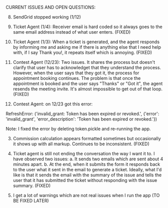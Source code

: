 CURRENT ISSUES AND OPEN QUESTIONS:

8. SendGrid stopped working (1/12)

7. Ticket Agent (1/4): Receiver email is hard coded so it always goes to the same email address instead of what user enters. (FIXED)

6. Ticket Agent (1/3): When a ticket is generated, and the agent responds by informing me and asking me if there is anything else that I need help with, if I say Thank you!, it repeats itself which is annoying. (FIXED)

5. Contest Agent (12/23): Two issues. It shares the process but doesn't clarify that user has to acknowledget that they understand the process. However, when the user says that they got it, the process for appointment booking continues. The problem is that once the appointment is booked and the user says "Thanks" or "Got it", the agent resends the meeting invite. It's almost impossible to get out of that loop. (FIXED)

4. Contest Agent: on 12/23 got this error:

RefreshError: ('invalid_grant: Token has been expired or revoked.', {'error': 'invalid_grant', 'error_description': 'Token has been expired or revoked.'})

Note: I fixed the error by deleting token.pickle and re-running the app.

3. Commission calculation appears formatted sometimes but occasionally it shows up with all markup. Continues to be inconsistent. (FIXED)

2. Ticket agent is still not ending the conversation the way I want it to. I have observed two issues:
    a. It sends two emails which are sent about 4 minutes apart.
    b. At the end, when it submits the form it responds back to the user what it sent in the email to generate a ticket. Ideally, what I'd like is that it sends the email with the summary of the issue and tells the user that it has submitted the ticket without responding with the issue summary. (FIXED)

1. I get a lot of warnings which are not real issues when I run the app (TO BE FIXED LATER)
